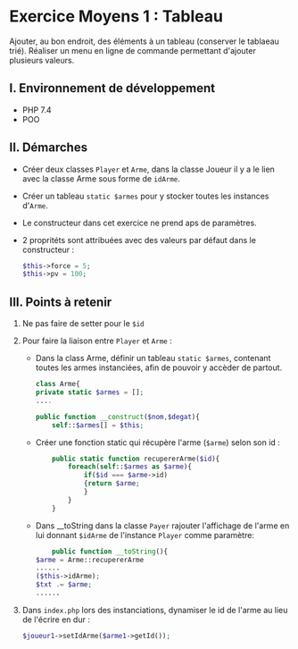 # Exercice Moyens 1 : Tableau

Ajouter, au bon endroit, des éléments à un tableau  (conserver le tablaeau trié).
Réaliser un menu en ligne de commande permettant d'ajouter plusieurs valeurs.

## I. Environnement de développement

* PHP 7.4
* POO

## II. Démarches
- Créer deux classes `Player` et `Arme`, dans la classe Joueur il y a le lien avec la classe Arme sous forme de `idArme`.
- Créer un tableau `static $armes` pour y stocker toutes les instances d'`Arme`.
- Le constructeur dans cet exercice ne prend aps de paramètres.
- 2 propritéts sont attribuées avec des valeurs par défaut dans le constructeur :

  ```php
  $this->force = 5;
  $this->pv = 100;
  ``` 



## III. Points à retenir

1. Ne pas faire de setter pour le `$id`
2. Pour faire la liaison entre `Player` et `Arme` : 
   - Dans la class Arme, définir un tableau `static $armes`, contenant toutes les armes instanciées, afin de pouvoir y accèder de partout.
        ```php
        class Arme{
        private static $armes = [];
        ....

        public function __construct($nom,$degat){
            self::$armes[] = $this;
        ```
    - Créer une fonction static qui récupère l'arme (`$arme`) selon son id :
        ```php
            public static function recupererArme($id){
                foreach(self::$armes as $arme){
                    if($id === $arme->id)
                    {return $arme;
                    }
                }
            } 
        ```

    - Dans __toString dans la classe `Payer` rajouter l'affichage de l'arme en lui donnant `$idArme` de l'instance `Player` comme paramètre:
        ```php
            public function __toString(){
        $arme = Arme::recupererArme
        ......
        ($this->idArme);
        $txt .= $arme;
        ......
        ```

3. Dans `index.php` lors des instanciations, dynamiser le id de l'arme au lieu de l'écrire en dur : 
   ```php
   $joueur1->setIdArme($arme1->getId());
   ```


